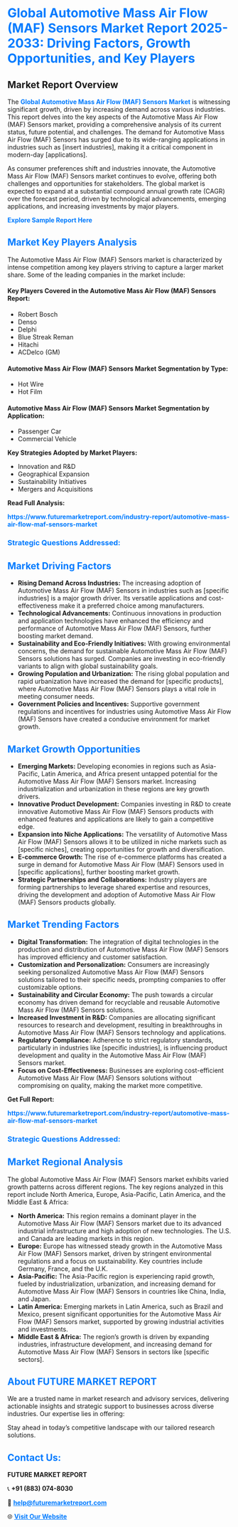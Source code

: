 <h1 style="color: #007BFF;">Global Automotive Mass Air Flow (MAF) Sensors Market Report 2025-2033: Driving Factors, Growth Opportunities, and Key Players</h1>

<section id="overview">
<h2>Market Report Overview</h2>
<p>The <a href="https://www.futuremarketreport.com/industry-report/automotive-mass-air-flow-maf-sensors-market" style="color: #007BFF; text-decoration: none;"><strong>Global Automotive Mass Air Flow (MAF) Sensors Market</strong></a> is witnessing significant growth, driven by increasing demand across various industries. This report delves into the key aspects of the Automotive Mass Air Flow (MAF) Sensors market, providing a comprehensive analysis of its current status, future potential, and challenges. The demand for Automotive Mass Air Flow (MAF) Sensors has surged due to its wide-ranging applications in industries such as [insert industries], making it a critical component in modern-day [applications].</p>
<p>As consumer preferences shift and industries innovate, the Automotive Mass Air Flow (MAF) Sensors market continues to evolve, offering both challenges and opportunities for stakeholders. The global market is expected to expand at a substantial compound annual growth rate (CAGR) over the forecast period, driven by technological advancements, emerging applications, and increasing investments by major players.</p>
</section>

<section id="overview">
<p><a href="https://www.futuremarketreport.com/request-sample/reportId=48190" style="color: #007BFF; text-decoration: none;"><strong>Explore Sample Report Here</strong></a></p>
</section>

<section id="key-players">
<h2 style="color: #007BFF;">Market Key Players Analysis</h2>
<p>The Automotive Mass Air Flow (MAF) Sensors market is characterized by intense competition among key players striving to capture a larger market share. Some of the leading companies in the market include:</p>
<h4>Key Players Covered in the Automotive Mass Air Flow (MAF) Sensors Report:</h4>
<ul><li>Robert Bosch</li><li>Denso</li><li>Delphi</li><li>Blue Streak Reman</li><li>Hitachi</li><li>ACDelco (GM)</li></ul>
<h4>Automotive Mass Air Flow (MAF) Sensors Market Segmentation by Type:</h4>
<ul><li>Hot Wire</li><li>Hot Film</li></ul>

<h4>Automotive Mass Air Flow (MAF) Sensors Market Segmentation by Application:</h4>
<ul><li>Passenger Car</li><li>Commercial Vehicle</li></ul>
<p><strong>Key Strategies Adopted by Market Players:</strong></p>
<ul>
<li>Innovation and R&D</li>
<li>Geographical Expansion</li>
<li>Sustainability Initiatives</li>
<li>Mergers and Acquisitions</li>
</ul>
</section>

<section>
<p><strong>Read Full Analysis: </strong></p><a href="https://www.futuremarketreport.com/industry-report/automotive-mass-air-flow-maf-sensors-market" style="color: #007BFF; text-decoration: none;"><strong>https://www.futuremarketreport.com/industry-report/automotive-mass-air-flow-maf-sensors-market</strong></a>
<h3 style="color: #007BFF;">Strategic Questions Addressed:</h3>
</section>

<section id="driving-factors">
<h2 style="color: #007BFF;">Market Driving Factors</h2>
<ul>
<li><strong>Rising Demand Across Industries:</strong> The increasing adoption of Automotive Mass Air Flow (MAF) Sensors in industries such as [specific industries] is a major growth driver. Its versatile applications and cost-effectiveness make it a preferred choice among manufacturers.</li>
<li><strong>Technological Advancements:</strong> Continuous innovations in production and application technologies have enhanced the efficiency and performance of Automotive Mass Air Flow (MAF) Sensors, further boosting market demand.</li>
<li><strong>Sustainability and Eco-Friendly Initiatives:</strong> With growing environmental concerns, the demand for sustainable Automotive Mass Air Flow (MAF) Sensors solutions has surged. Companies are investing in eco-friendly variants to align with global sustainability goals.</li>
<li><strong>Growing Population and Urbanization:</strong> The rising global population and rapid urbanization have increased the demand for [specific products], where Automotive Mass Air Flow (MAF) Sensors plays a vital role in meeting consumer needs.</li>
<li><strong>Government Policies and Incentives:</strong> Supportive government regulations and incentives for industries using Automotive Mass Air Flow (MAF) Sensors have created a conducive environment for market growth.</li>
</ul>
</section>

<section id="growth-opportunities">
<h2 style="color: #007BFF;">Market Growth Opportunities</h2>
<ul>
<li><strong>Emerging Markets:</strong> Developing economies in regions such as Asia-Pacific, Latin America, and Africa present untapped potential for the Automotive Mass Air Flow (MAF) Sensors market. Increasing industrialization and urbanization in these regions are key growth drivers.</li>
<li><strong>Innovative Product Development:</strong> Companies investing in R&D to create innovative Automotive Mass Air Flow (MAF) Sensors products with enhanced features and applications are likely to gain a competitive edge.</li>
<li><strong>Expansion into Niche Applications:</strong> The versatility of Automotive Mass Air Flow (MAF) Sensors allows it to be utilized in niche markets such as [specific niches], creating opportunities for growth and diversification.</li>
<li><strong>E-commerce Growth:</strong> The rise of e-commerce platforms has created a surge in demand for Automotive Mass Air Flow (MAF) Sensors used in [specific applications], further boosting market growth.</li>
<li><strong>Strategic Partnerships and Collaborations:</strong> Industry players are forming partnerships to leverage shared expertise and resources, driving the development and adoption of Automotive Mass Air Flow (MAF) Sensors products globally.</li>
</ul>
</section>

<section id="trending-factors">
<h2 style="color: #007BFF;">Market Trending Factors</h2>
<ul>
<li><strong>Digital Transformation:</strong> The integration of digital technologies in the production and distribution of Automotive Mass Air Flow (MAF) Sensors has improved efficiency and customer satisfaction.</li>
<li><strong>Customization and Personalization:</strong> Consumers are increasingly seeking personalized Automotive Mass Air Flow (MAF) Sensors solutions tailored to their specific needs, prompting companies to offer customizable options.</li>
<li><strong>Sustainability and Circular Economy:</strong> The push towards a circular economy has driven demand for recyclable and reusable Automotive Mass Air Flow (MAF) Sensors solutions.</li>
<li><strong>Increased Investment in R&D:</strong> Companies are allocating significant resources to research and development, resulting in breakthroughs in Automotive Mass Air Flow (MAF) Sensors technology and applications.</li>
<li><strong>Regulatory Compliance:</strong> Adherence to strict regulatory standards, particularly in industries like [specific industries], is influencing product development and quality in the Automotive Mass Air Flow (MAF) Sensors market.</li>
<li><strong>Focus on Cost-Effectiveness:</strong> Businesses are exploring cost-efficient Automotive Mass Air Flow (MAF) Sensors solutions without compromising on quality, making the market more competitive.</li>
</ul>
</section>

<section>
<p><strong>Get Full Report: </strong></p><a href="https://www.futuremarketreport.com/industry-report/automotive-mass-air-flow-maf-sensors-market" style="color: #007BFF; text-decoration: none;"><strong>https://www.futuremarketreport.com/industry-report/automotive-mass-air-flow-maf-sensors-market</strong></a>
<h3 style="color: #007BFF;">Strategic Questions Addressed:</h3>
</section>


<section id="regional-analysis">
<h2 style="color: #007BFF;">Market Regional Analysis</h2>
<p>The global Automotive Mass Air Flow (MAF) Sensors market exhibits varied growth patterns across different regions. The key regions analyzed in this report include North America, Europe, Asia-Pacific, Latin America, and the Middle East & Africa:</p>
<ul>
<li><strong>North America:</strong> This region remains a dominant player in the Automotive Mass Air Flow (MAF) Sensors market due to its advanced industrial infrastructure and high adoption of new technologies. The U.S. and Canada are leading markets in this region.</li>
<li><strong>Europe:</strong> Europe has witnessed steady growth in the Automotive Mass Air Flow (MAF) Sensors market, driven by stringent environmental regulations and a focus on sustainability. Key countries include Germany, France, and the U.K.</li>
<li><strong>Asia-Pacific:</strong> The Asia-Pacific region is experiencing rapid growth, fueled by industrialization, urbanization, and increasing demand for Automotive Mass Air Flow (MAF) Sensors in countries like China, India, and Japan.</li>
<li><strong>Latin America:</strong> Emerging markets in Latin America, such as Brazil and Mexico, present significant opportunities for the Automotive Mass Air Flow (MAF) Sensors market, supported by growing industrial activities and investments.</li>
<li><strong>Middle East & Africa:</strong> The region’s growth is driven by expanding industries, infrastructure development, and increasing demand for Automotive Mass Air Flow (MAF) Sensors in sectors like [specific sectors].</li>
</ul>
</section>

<footer>
<h2 style="color: #007BFF;">About FUTURE MARKET REPORT</h2>
<p>We are a trusted name in market research and advisory services, delivering actionable insights and strategic support to businesses across diverse industries. Our expertise lies in offering:</p>

<p>Stay ahead in today’s competitive landscape with our tailored research solutions.</p>

<h2 style="color: #007BFF;">Contact Us:</h2>
<p><strong>FUTURE MARKET REPORT</strong></p>
<p>📞 <strong>+91 (883) 074-8030</strong></p>
<p>📧 <strong><a href="mailto:help@futuremarketreport.com" style="color: #007BFF;">help@futuremarketreport.com</a></strong></p>
<p>🌐 <strong><a href="https://www.futuremarketreport.com/" style="color: #007BFF;">Visit Our Website</a></strong></p>
</footer>